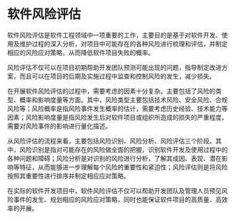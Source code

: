 # 软件风险评估

软件风险评估是软件工程领域中一项重要的工作，主要目的是基于对软件开发、使用及维护过程的深入分析，对项目中可能存在的各种风险进行梳理和评估，并制定相应的风险应对策略，从而降低软件项目失败的概率。

风险评估不仅可以在项目初期帮助开发团队预测可能出现的问题，指导制定改进方案，而且可以在项目的后期及实施过程中监查和控制风险的发生，减少损失。

在开展软件风险评估的过程中，需要考虑的因素十分复杂。主要包括了风险的类型、概率和影响度量等方面。其中，风险类型主要包括技术风险、安全风险、合规风险等；风险概率是指风险事件发生概率的估计，需要考虑历史经验、技术能力等因素；风险影响度量是指风险发生后对软件项目或组织所造成的损失的严重程度，需要对风险事件的影响进行量化描述。

从风险评估的流程来看，主要包括风险识别、风险分析、风险评估三个阶段。其中，风险识别是指对可能存在的风险做全面的把握，识别软件开发及使用过程中的各种问题和障碍；风险分析是对识别的风险进行分析，了解其成因、表现、潜在影响等特征，从而能够进一步理解每个风险的重要性和紧迫性；风险评估则是将风险按照其重要性进行排序并制定相应应对策略。

在实际的软件开发项目中，软件风险评估不仅可以帮助开发团队及管理人员预见风险事件的发生、规划相应的风险应对策略，同时也能保证软件项目的高质量、高效率的开展。